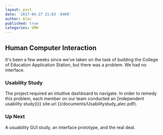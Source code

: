 ```yaml
---
layout: post
date: '2017-04-27 21:03 -0400'
author: Alec
published: true
categories: UMW
---
```

## Human Computer Interaction 

It's been a few weeks since we've taken on the task of building the College of Education Application Station, but there was a problem.  We had no interface.    


### Usability Study

The project required an intuitive dashboard to navigate.  In order to remedy this problem, each member on our team conducted an [independent usability study]({{ site.url }}/documents/Usabilitystudy_alec.pdf).    



### Up Next

A usuability GUI study, an interface prototype, and the real deal.
